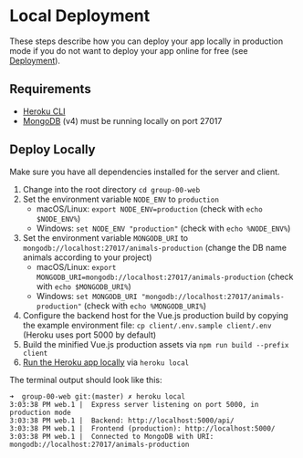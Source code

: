 # Local Deployment

These steps describe how you can deploy your app locally in production mode if you do not want to deploy your app online for free (see [Deployment](./DEPLOYMENT.md)).

## Requirements

* [Heroku CLI](https://devcenter.heroku.com/articles/heroku-cli)
* [MongoDB](https://www.mongodb.com/download-center/community?jmp=nav) (v4) must be running locally on port 27017

## Deploy Locally

Make sure you have all dependencies installed for the server and client.

1. Change into the root directory `cd group-00-web`
2. Set the environment variable `NODE_ENV` to `production`
    * macOS/Linux: `export NODE_ENV=production` (check with `echo $NODE_ENV%`)
    * Windows: `set NODE_ENV "production"` (check with `echo %NODE_ENV%`)
3. Set the environment variable `MONGODB_URI` to `mongodb://localhost:27017/animals-production` (change the DB name animals according to your project)
    * macOS/Linux: `export MONGODB_URI=mongodb://localhost:27017/animals-production` (check with `echo $MONGODB_URI%`)
    * Windows: `set MONGODB_URI "mongodb://localhost:27017/animals-production"` (check with `echo %MONGODB_URI%`)
4. Configure the backend host for the Vue.js production build by copying the example environment file: `cp client/.env.sample client/.env` (Heroku uses port 5000 by default)
5. Build the minified Vue.js production assets via `npm run build --prefix client`
6. [Run the Heroku app locally](https://devcenter.heroku.com/articles/heroku-local) via `heroku local`

The terminal output should look like this:

```none
➜  group-00-web git:(master) ✗ heroku local
3:03:38 PM web.1 |  Express server listening on port 5000, in production mode
3:03:38 PM web.1 |  Backend: http://localhost:5000/api/
3:03:38 PM web.1 |  Frontend (production): http://localhost:5000/
3:03:38 PM web.1 |  Connected to MongoDB with URI: mongodb://localhost:27017/animals-production
```
